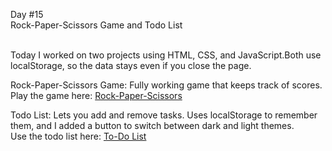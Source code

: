 Day #15<br>
Rock-Paper-Scissors Game and Todo List<br></br>


Today I worked on two projects using HTML, CSS, and JavaScript.Both use localStorage, so the data stays even if you close the page.

Rock-Paper-Scissors Game: Fully working game that keeps track of scores.<br>
Play the game here: [Rock-Paper-Scissors](https://mabhishek-dev.github.io/Rock-Paper-Scissor-Game/)

Todo List: Lets you add and remove tasks. Uses localStorage to remember them, and I added a button to switch between dark and light themes.<br>
Use the todo list here: [To-Do List](https://mabhishek-dev.github.io/Todo-List/)
